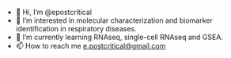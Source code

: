 - 👋 Hi, I’m @epostcritical
- 👀 I’m interested in molecular characterization and biomarker identification in respiratory diseases. 
- 🌱 I’m currently learning RNAseq, single-cell RNAseq and GSEA. 
- 📫 How to reach me e.postcritical@gmail.com


<!---
epostcritical/epostcritical is a ✨ special ✨ repository because its `README.md` (this file) appears on your GitHub profile.
You can click the Preview link to take a look at your changes.
--->
